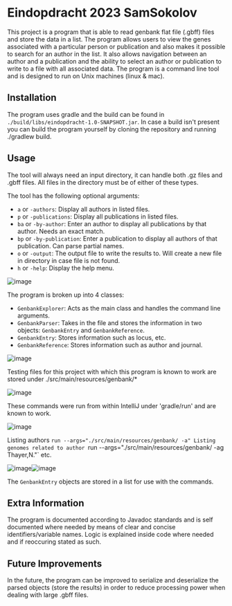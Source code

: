 # Eindopdracht 2023 SamSokolov

This project is a program that is able to read genbank flat file (.gbff) files and store the data in a list. The program allows users to view the genes associated with a particular person or publication and also makes it possible to search for an author in the list. It also allows navigation between an author and a publication and the ability to select an author or publication to write to a file with all associated data. The program is a command line tool and is designed to run on Unix machines (linux & mac).

## Installation

The program uses gradle and the build can be found in `./build/libs/eindopdracht-1.0-SNAPSHOT.jar`.
In case a build isn't present you can build the program yourself by cloning the repository and running ./gradlew build.

## Usage
The tool will always need an input directory, it can handle both .gz files and .gbff files. 
All files in the directory must be of either of these types. 

The tool has the following optional arguments:

- `a` or `-authors`: Display all authors in listed files.
- `p` or `-publications`: Display all publications in listed files.
- `ba` or `-by-author`: Enter an author to display all publications by that author. Needs an exact match.
- `bp` or `-by-publication`: Enter a publication to display all authors of that publication. Can parse partial names.
- `o` or `-output`: The output file to write the results to. Will create a new file in directory in case file is not found.
- `h` or `-help`: Display the help menu.

![image](https://user-images.githubusercontent.com/90578942/215222603-5d6a7686-299e-4c9a-9a13-98afa9b555a0.png)


The program is broken up into 4 classes:

- `GenbankExplorer`: Acts as the main class and handles the command line arguments.
- `GenbankParser`: Takes in the file and stores the information in two objects: `GenbankEntry` and `GenbankReference`.
- `GenbankEntry`: Stores information such as locus, etc.
- `GenbankReference`: Stores information such as author and journal.

![image](https://user-images.githubusercontent.com/90578942/215222542-134fae4e-f9c8-4049-8747-326af34bd940.png)

Testing files for this project with which this program is known to work are stored under ./src/main/resources/genbank/*

![image](https://user-images.githubusercontent.com/90578942/215222518-2db9f793-d284-4afc-b71b-9b65ccd30293.png)

These commands were run from within IntelliJ under 'gradle/run' and are known to work.

![image](https://user-images.githubusercontent.com/90578942/215222454-ef54e729-d5c9-4a3f-b7d8-02a2c6f879c1.png)

Listing authors
`run --args="./src/main/resources/genbank/ -a"
Listing genomes related to author
`run --args="./src/main/resources/genbank/ -ag Thayer,N."`
etc.

![image](https://user-images.githubusercontent.com/90578942/215222483-6eb6572e-fe5d-4c28-85e5-7e79ff6d7ac7.png)![image](https://user-images.githubusercontent.com/90578942/215222921-092064b3-4b9e-4545-9676-7de03f275609.png)


The `GenbankEntry` objects are stored in a list for use with the commands.

## Extra Information
The program is documented according to Javadoc standards and is self documented where needed by means of clear and concise identifiers/variable names.
Logic is explained inside code where needed and if reoccuring stated as such.

## Future Improvements

In the future, the program can be improved to serialize and deserialize the parsed objects (store the results) in order to reduce processing power when dealing with large .gbff files.
